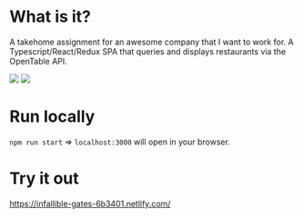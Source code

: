# What is it?

A takehome assignment for an awesome company that I want to work for. A Typescript/React/Redux SPA that queries and displays restaurants via the OpenTable API.

<img src=https://github.com/jonathandannel/ristorio/blob/master/screen.png/>

<img src=https://github.com/jonathandannel/ristorio/blob/master/mobile.jpg/>

# Run locally

`npm run start` => `localhost:3000` will open in your browser.

# Try it out

https://infallible-gates-6b3401.netlify.com/
